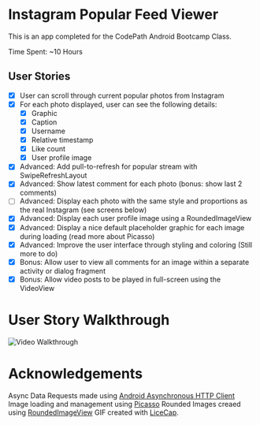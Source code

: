 # Instagram Popular Feed Viewer
This is an app completed for the CodePath Android Bootcamp Class.  

Time Spent: ~10 Hours

## User Stories
* [x] User can scroll through current popular photos from Instagram
* [x] For each photo displayed, user can see the following details:
  * [x] Graphic
  * [x] Caption
  * [x] Username
  * [x] Relative timestamp
  * [x] Like count
  * [x] User profile image
* [x] Advanced: Add pull-to-refresh for popular stream with SwipeRefreshLayout
* [x] Advanced: Show latest comment for each photo (bonus: show last 2 comments)
* [ ] Advanced: Display each photo with the same style and proportions as the real Instagram (see screens below)
* [x] Advanced: Display each user profile image using a RoundedImageView
* [x] Advanced: Display a nice default placeholder graphic for each image during loading (read more about Picasso)
* [x] Advanced: Improve the user interface through styling and coloring (Still more to do)
* [x] Bonus: Allow user to view all comments for an image within a separate activity or dialog fragment
* [x] Bonus: Allow video posts to be played in full-screen using the VideoView

# User Story Walkthrough
![Video Walkthrough](WalkthroughV1.gif)

# Acknowledgements
Async Data Requests made using [Android Asynchronous HTTP Client](http://loopj.com/android-async-http/)
Image loading and management using [Picasso](https://square.github.io/picasso/)
Rounded Images creaed using [RoundedImageView](https://github.com/vinc3m1/RoundedImageView)
GIF created with [LiceCap](http://www.cockos.com/licecap/).